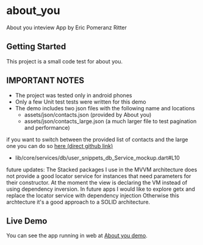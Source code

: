 # about_you

About you inteview App by Eric Pomeranz Ritter

## Getting Started

This project is a small code test for about you.

## IMPORTANT NOTES

* The project was tested only in android phones
* Only a few Unit test tests were written for this demo
* The demo includes two json files with the following name and locations
  * assets/json/contacts.json (provided by About you)
  * assets/json/contacts_large.json (a much larger file to test pagination and performance)

if you want to switch between the provided list of contacts and the large one you can do so [here (direct github link)](https://github.com/epomeranz/about_you/blob/882f5c03a086f1ea89bdf7239aa303f6ac3cae89/lib/core/services/db/user_snippets_db_Service_mockup.dart#L10)
* lib/core/services/db/user_snippets_db_Service_mockup.dart#L10

future updates:
The Stacked packages I use in the MVVM architecture does not provide a good locator service for instances that need parameters for their constructor. At the moment the view is declaring the VM instead of using dependency inversion. In future apps I would like to explore getx and replace the locator service with dependency injection
Otherwise this archtecture it's a good approach to a SOLID architecture.

## Live Demo

You can see the app running in web at
[About you demo](https://ericpomeranz.web.app/#/home-view).
